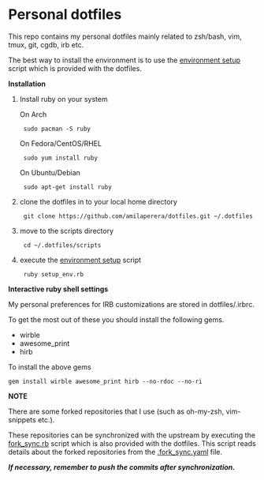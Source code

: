 Personal dotfiles
=================

This repo contains my personal dotfiles mainly related to zsh/bash, vim, tmux, git, cgdb, irb etc.

The best way to install the environment is to use the
[environment setup](https://github.com/amilaperera/dotfiles/blob/master/scripts/setup_env.rb) script which is provided with the
dotfiles.

**Installation**

1. Install ruby on your system

    On Arch

        sudo pacman -S ruby

    On Fedora/CentOS/RHEL

        sudo yum install ruby

    On Ubuntu/Debian

        sudo apt-get install ruby

2. clone the dotfiles in to your local home directory

        git clone https://github.com/amilaperera/dotfiles.git ~/.dotfiles

3. move to the scripts directory

        cd ~/.dotfiles/scripts

4. execute the [environment setup](https://github.com/amilaperera/dotfiles/blob/master/scripts/setup_env.rb)
script

        ruby setup_env.rb


**Interactive ruby shell settings**

My personal preferences for IRB customizations are stored in dotfiles/.irbrc.

To get the most out of these you should install the following gems.

 * wirble
 * awesome\_print
 * hirb

To install the above gems

    gem install wirble awesome_print hirb --no-rdoc --no-ri

**NOTE**

There are some forked repositories that I use (such as oh-my-zsh, vim-snippets etc.).

These repositories can be synchronized with the upstream by executing the
[fork_sync.rb](https://github.com/amilaperera/dotfiles/blob/master/scripts/fork_sync.rb) script which
is also provided with the dotfiles.
This script reads details about the forked repositories from the
[.fork_sync.yaml](https://github.com/amilaperera/dotfiles/blob/master/scripts/.fork_sync.yaml) file.

**_If necessary, remember to push the commits after synchronization._**
